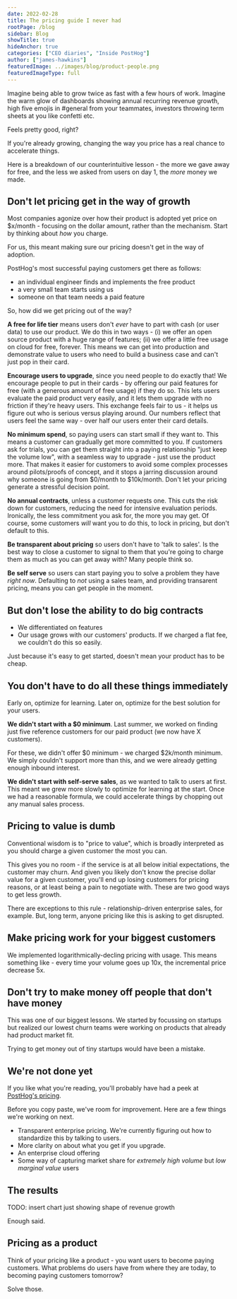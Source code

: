 ```yaml
---
date: 2022-02-28
title: The pricing guide I never had
rootPage: /blog
sidebar: Blog
showTitle: true
hideAnchor: true
categories: ["CEO diaries", "Inside PostHog"]
author: ["james-hawkins"]
featuredImage: ../images/blog/product-people.png
featuredImageType: full
---
```


Imagine being able to grow twice as fast with a few hours of work. Imagine the warm glow of dashboards showing annual recurring revenue growth, high five emojis in #general from your teammates, investors throwing term sheets at you like confetti etc.

Feels pretty good, right?

If you're already growing, changing the way you price has a real chance to accelerate things. 

Here is a breakdown of our counterintuitive lesson - the more we gave away for free, and the less we asked from users on day 1, the _more_ money we made.

## Don't let pricing get in the way of growth

Most companies agonize over how their product is adopted yet price on $x/month - focusing on the dollar amount, rather than the mechanism. Start by thinking about _how_ you charge.

For us, this meant making sure our pricing doesn't get in the way of adoption.

PostHog's most successful paying customers get there as follows:

* an individual engineer finds and implements the free product
* a very small team starts using us
* someone on that team needs a paid feature

So, how did we get pricing out of the way?

**A free for life tier** means users don't _ever_ have to part with cash (or user data) to use our product. We do this in two ways - (i) we offer an open source product with a huge range of features; (ii) we offer a little free usage on cloud for free, forever. This means we can get into production and demonstrate value to users who need to build a business case and can't just pop in their card.

**Encourage users to upgrade**, since you need people to do exactly that! We encourage people to put in their cards - by offering our paid features for free (with a generous amount of free usage) if they do so. This lets users evaluate the paid product very easily, and it lets them upgrade with no friction if they're heavy users. This exchange feels fair to us - it helps us figure out who is serious versus playing around. Our numbers reflect that users feel the same way - over half our users enter their card details.

**No minimum spend**, so paying users can start small if they want to. This means a customer can gradually get more committed to you. If customers ask for trials, you can get them straight into a paying relationship "just keep the volume low", with a seamless way to upgrade - just use the product more. That makes it easier for customers to avoid some complex processes around pilots/proofs of concept, and it stops a jarring discussion around why someone is going from $0/month to $10k/month. Don't let your pricing generate a stressful decision point.

**No annual contracts**, unless a customer requests one. This cuts the risk down for customers, reducing the need for intensive evaluation periods. Ironically, the less commitment you ask for, the more you may get. Of course, some customers _will_ want you to do this, to lock in pricing, but don't default to this.

**Be transparent about pricing** so users don't have to 'talk to sales'. Is the best way to close a customer to signal to them that you're going to charge them as much as you can get away with? Many people think so.

**Be self serve** so users can start paying you to solve a problem they have _right now_. Defaulting to _not_ using a sales team, and providing transarent pricing, means you can get people in the moment.

## But don't lose the ability to do big contracts

* We differentiated on features
* Our usage grows with our customers' products. If we charged a flat fee, we couldn't do this so easily.

Just because it's easy to get started, doesn't mean your product has to be cheap.

## You don't have to do all these things immediately

Early on, optimize for learning. Later on, optimize for the best solution for your users.

**We didn't start with a $0 minimum**. Last summer, we worked on finding just five reference customers for our paid product (we now have X customers).

For these, we didn't offer $0 minimum - we charged $2k/month minimum. We simply couldn't support more than this, and we were already getting enough inbound interest.

**We didn't start with self-serve sales**, as we wanted to talk to users at first. This meant we grew more slowly to optimize for learning at the start. Once we had a reasonable formula, we could accelerate things by chopping out any manual sales process.

## Pricing to value is dumb

Conventional wisdom is to "price to value", which is broadly interpreted as you should charge a given customer the most you can.

This gives you no room - if the service is at all below initial expectations, the customer may churn. And given you likely don't know the precise dollar value for a given customer, you'll end up losing customers for pricing reasons, or at least being a pain to negotiate with. These are two good ways to get less growth. 

There are exceptions to this rule - relationship-driven enterprise sales, for example. But, long term, anyone pricing like this is asking to get disrupted.

## Make pricing work for your biggest customers

We implemented logarithmically-decling pricing with usage. This means something like - every time your volume goes up 10x, the incremental price decrease 5x.

## Don't try to make money off people that don't have money

This was one of our biggest lessons. We started by focussing on startups but realized our lowest churn teams were working on products that already had product market fit.

Trying to get money out of tiny startups would have been a mistake.

## We're not done yet

If you like what you're reading, you'll probably have had a peek at [PostHog's pricing](../pricing).

Before you copy paste, we've room for improvement. Here are a few things we're working on next.

* Transparent enterprise pricing. We're currently figuring out how to standardize this by talking to users.
* More clarity on about what you get if you upgrade.
* An enterprise cloud offering
* Some way of capturing market share for _extremely high volume_ but _low marginal value_ users

## The results

TODO: insert chart just showing shape of revenue growth

Enough said.

## Pricing as a product

Think of your pricing like a product - you want users to become paying customers. What problems do users have from where they are today, to becoming paying customers tomorrow?

Solve those.
